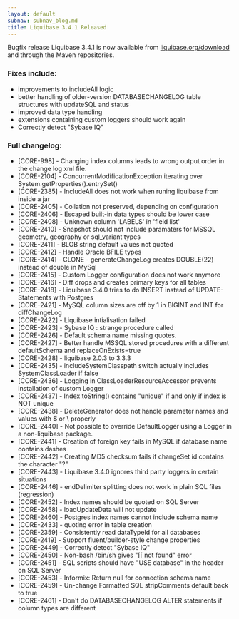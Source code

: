 ```yaml
---
layout: default
subnav: subnav_blog.md
title: Liquibase 3.4.1 Released
---
```


Bugfix release Liquibase 3.4.1 is now available from [liquibase.org/download](/download) and through the Maven repositories.

### Fixes include:

- improvements to includeAll logic
- better handling of older-version DATABASECHANGELOG table structures with updateSQL and status
- improved data type handling
- extensions containing custom loggers should work again
- Correctly detect "Sybase IQ"

### Full changelog:

- [CORE-998] - Changing index columns leads to wrong output order in the change log xml file.
- [CORE-2104] - ConcurrentModificationException iterating over System.getProperties().entrySet()
- [CORE-2385] - IncludeAll does not work when runing liquibase from inside a jar
- [CORE-2405] - Collation not preserved, depending on configuration
- [CORE-2406] - Escaped built-in data types should be lower case
- [CORE-2408] - Unknown column 'LABELS' in 'field list'
- [CORE-2410] - Snapshot should not include paramaters for MSSQL geometry, geography or sql_variant types
- [CORE-2411] - BLOB string default values not quoted
- [CORE-2412] - Handle Oracle BFILE types
- [CORE-2414] - CLONE - generateChangeLog creates DOUBLE(22) instead of double in MySql
- [CORE-2415] - Custom Logger configuration does not work anymore
- [CORE-2416] - Diff drops and creates primary keys for all tables
- [CORE-2418] - Liquibase 3.4.0 tries to do INSERT instead of UPDATE-Statements with Postgres
- [CORE-2421] - MySQL column sizes are off by 1 in BIGINT and INT for diffChangeLog
- [CORE-2422] - Liquibase intialisation failed
- [CORE-2423] - Sybase IQ : strange procedure called
- [CORE-2426] - Default schema name missing quotes.
- [CORE-2427] - Better handle MSSQL stored procedures with a different defaultSchema and replaceOnExists=true
- [CORE-2428] - liquibase 2.0.3 to 3.3.3
- [CORE-2435] - includeSystemClasspath switch actually includes SystemClassLoader if false
- [CORE-2436] - Logging in ClassLoaderResourceAccessor prevents installation of custom Logger
- [CORE-2437] - Index.toString() contains "unique" if and only if index is NOT unique
- [CORE-2438] - DeleteGenerator does not handle parameter names and values with $ or \ properly
- [CORE-2440] - Not possible to override DefaultLogger using a Logger in a non-liquibase package.
- [CORE-2441] - Creation of foreign key fails in MySQL if database name contains dashes
- [CORE-2442] - Creating MD5 checksum fails if changeSet id contains the character "?"
- [CORE-2443] - Liquibase 3.4.0 ignores third party loggers in certain situations
- [CORE-2446] - endDelimiter splitting does not work in plain SQL files (regression)
- [CORE-2452] - Index names should be quoted on SQL Server
- [CORE-2458] - loadUpdateData will not update
- [CORE-2460] - Postgres index names cannot include schema name
- [CORE-2433] - quoting error in table creation
- [CORE-2359] - Consistently read dataTypeId for all databases
- [CORE-2419] - Support fluent/builder-style change properties
- [CORE-2449] - Correctly detect "Sybase IQ"
- [CORE-2450] - Non-bash /bin/sh gives "[[ not found" error
- [CORE-2451] - SQL scripts should have "USE database" in the header on SQL Server
- [CORE-2453] - Informix: Return null for connection schema name
- [CORE-2459] - Un-change Formatted SQL stripComments default back to true
- [CORE-2461] - Don't do DATABASECHANGELOG ALTER statements if column types are different
